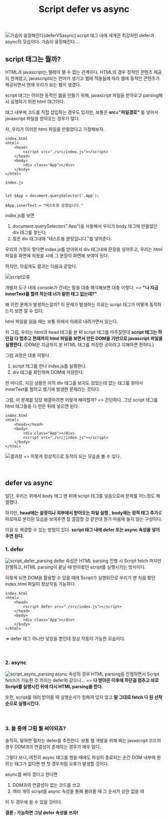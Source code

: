 ﻿---
published: true
title: "Script defer vs async"
categories:
  - FrontEnd
tags:
  - HTML
---

![가슴이 웅장해진다(deferVSasync)](https://user-images.githubusercontent.com/60723373/172036374-f90bcf26-1ec9-4c97-9f7e-3f4f8b544573.jpg)
script 태그 내에 세계관 최강자인 defer과 async의 모습이다. 가슴이 웅장해진다...
ㅤ

## script 태그는 뭘까?ㅤ

HTML과 javascript는 땔레야 땔 수 없는 관계이다. HTML의 경우 정적인 콘텐츠 제공이 한계였고, javascript라는 언어가 생기고 웹에 적용됨에 따라 웹에 동적인 콘텐츠가 제공되면서 현재 우리가 보는 웹이 생겼다.

script 태그는 이러한 동적인 웹을 만들기 위해, javascript 파일을 받아오고 parsing해서 실행하기 위한 html 태그이다.

태그 내부에 코드를 직접 삽입하는 경우도 있지만, 보통은 **src="파일경로"**
를 넣어서 javascript 파일을 받아오는 경우가 많다.

자, 우리가 이러한 html 파일을 만들었다고 가정해보자.

```
index.html
<html>
	<head>
		<script src="./src/index.js"></script>
	</head>
	<body>
		<div class="App"></div>
	</body>
</html>
```

```
index.js


let $App = document.querySelector('.App');

$App.innerText = "테스트용 문장입니다."
```

index.js를 보면

1. document.querySelector(".App")을 사용해서 우리가 body 태그에 만들었던 div 태그를 찾는다.
2. 찾은 div 태그내에 "테스트용 문장입니다."를 넣어준다.

우리의 가정이 맞다면 index.js를 받아와서 div 태그내에 문장을 넣어주고, 우리는 html 파일을 화면에 띄웠을 시에 그 문장이 화면에 보여야 된다.

하지만, 아쉽게도 결과는 다음과 같았다.

![script오류](https://user-images.githubusercontent.com/60723373/172036827-c72b8c62-5e01-418e-a5e8-0651e70472b6.png)

개발자 도구 내에 console가 건네는 말을 대충 해석해보면 대충 이렇다.
=> **"나 지금 innerText를 할려 하는데 너가 말한 태그 없는데?"**

왜 이런 문제가 발생하는걸까? 이 문제가 발생하는 이유는 script 태그가 어떻게 동작하는지 보면 알 수 있다.

html 파일을 읽을 때는 보통 위에서 아래로 내려가면서 읽는다.

자 그럼, 우리는 html과 head 태그를 본 뒤 script 태그를 마주칠텐데 **script 태그는 하던걸 다 멈추고 현재까지 html 파일을 보면서 만든 DOM을 기반으로 javascript 파일을 실행한다.**
(DOM은 지금까지 본 HTML 태그를 저장한 곳이라고 이해하면 편하다.)

그럼 과정은 대충 이렇다.

1. script 태그를 만나 index.js를 실행한다.
2. div 태그를 확인하며 DOM에 저장한다.

한 마디로, 지금 상황은 아직 div 태그를 보지도 않았는데 없는 태그를 찾아서 innerText를 할려고 했기에 발생한 문제라는 것이다.

그럼, 이 문제를 당장 해결하려면 어떻게 해야할까?
=> 간단하다. 그냥 script 태그를 html 태그들을 다 만든 뒤에 넣으면 된다.

```
index.html
<html>
	<head></head>
	<body>
		<div class="App"></div>
		<script src="./src/index.js"></script>
	</body>
</html>
```

![결과창](https://user-images.githubusercontent.com/60723373/172037620-3f61c3fb-223b-42ae-9bba-d842a9568c98.png)
=> 이렇게 정상적으로 동작이 되는 모습을 볼 수 있다.

ㅤ
ㅤ

## defer vs async

일단, 우리는 위에서 body 태그 맨 뒤에 script 태그를 넣음으로써 문제를 어느정도 해결했다.

하지만, **head에는 설정이나 외부에서 받아오는 파일 실행** , **body에는 정적 태그 추가**로 따로따로 분리된 모습을 보여주면 참 깔끔할 것 같은데 뭔가 마음에 들지 않는 구성이다.

이걸 또 해결할 수 있는 방법이 있다. **script 태그 내에 defer 또는 async 속성을 넣어주면 된다.**

### 1. defer

![script_defer_parsing](https://user-images.githubusercontent.com/60723373/172037852-db011e8f-c6b8-4e5c-a1a1-ddb2ce286498.png)
defer 속성은 HTML parsing 진행 시 Script fetch 까지만 진행하고, HTML parsing이 끝날 때 받아왔던 script를 실행시키는 방식이다.

이렇게 되면 DOM을 활용할 수 있을 때에 Script가 실행되므로 우리가 맨 처음 봤던 index.html 파일이 정상작동 가능하다.

```
index.html
<html>
	<head>
		<script defer src="./src/index.js"></script>
	</head>
	<body>
		<div class="App"></div>
	</body>
</html>
```

=> defer 태그 하나만 넣었을 뿐인데 정상 작동이 가능한 모습이다.

ㅤ
ㅤ
ㅤ

### 2. async

![script_async_parsing](https://user-images.githubusercontent.com/60723373/172037971-507c46ba-9784-4fbf-baea-b582289de424.png)
async 속성의 경우 HTML parsing을 진행하면서 Script fetch가 가능한 것 까지는 defer와 같으나...
=> **다 받아온 이후에 하던걸 멈추고 바로 Script를 실행시킨 뒤에 다시 HTML parsing을 한다.**

또한, script를 여러 받아올 때 실행순서가 정해져 있지 않고 **말 그대로 fetch 다 된 선착순으로 실행시킨다.**

ㅤ
ㅤ
ㅤ

### 3. 둘 중에 그럼 뭘 써야되죠?

솔직히, 말하면 필자는 defer을 추천한다. 보통 웹 개발을 위해 짜는 javascript 코드의 경우 DOM과의 연결성이 존재하는 경우가 매우 많다.

그렇다 보니, 여전히 async 태그를 썼을 때에도 파싱이 종료되는 순간 DOM 내부에 원하는 태그가 없다면 맨 첫 경우처럼 오류가 발생할 것이다.

async를 써야 겠다고 한다면

1. DOM과의 연결성이 없는 코드를 쓰고
2. 여러 개의 script를 async 속성을 통해 불러올 때 그 순서가 상관 없을 때

이 두 경우에 쓸 수 있을 것이다.

**결론 : 가능하면 그냥 defer 속성을 쓰자!**
